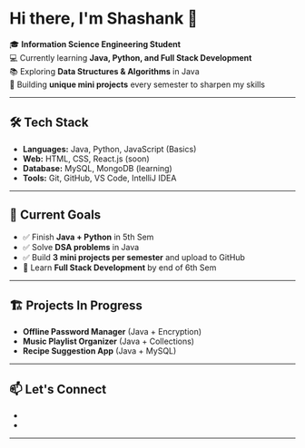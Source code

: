 # Hi there, I'm Shashank 👋

🎓 **Information Science Engineering Student**  
💻 Currently learning **Java, Python, and Full Stack Development**  
📚 Exploring **Data Structures & Algorithms** in Java  
🚀 Building **unique mini projects** every semester to sharpen my skills  

---

## 🛠 Tech Stack
- **Languages:** Java, Python, JavaScript (Basics)
- **Web:** HTML, CSS, React.js (soon)
- **Database:** MySQL, MongoDB (learning)
- **Tools:** Git, GitHub, VS Code, IntelliJ IDEA

---

## 📌 Current Goals
- ✅ Finish **Java + Python** in 5th Sem  
- ✅ Solve **DSA problems** in Java  
- ✅ Build **3 mini projects per semester** and upload to GitHub  
- 🚀 Learn **Full Stack Development** by end of 6th Sem  

---

## 🏗 Projects In Progress
- **Offline Password Manager** (Java + Encryption)
- **Music Playlist Organizer** (Java + Collections)
- **Recipe Suggestion App** (Java + MySQL)

---

## 📫 Let's Connect
- [LinkedIn]: https://www.linkedin.com/in/shashank-das-455402283/
- [Email]: shashankdas319@gmail.com

---
